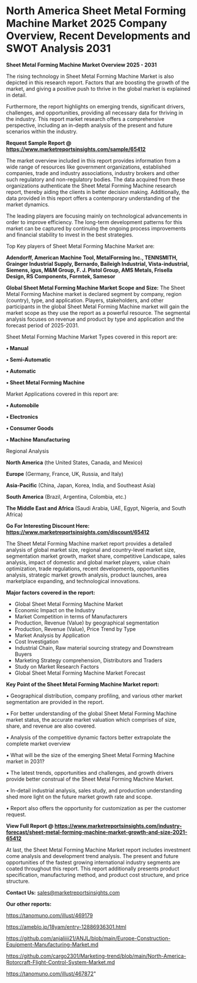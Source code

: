 # North America Sheet Metal Forming Machine Market 2025 Company Overview, Recent Developments and SWOT Analysis 2031

<Strong> Sheet Metal Forming Machine Market Overview 2025 - 2031</strong>

The rising technology in Sheet Metal Forming Machine Market is also depicted in this research report. Factors that are boosting the growth of the market, and giving a positive push to thrive in the global market is explained in detail.

Furthermore, the report highlights on emerging trends, significant drivers, challenges, and opportunities, providing all necessary data for thriving in the industry. This report market research offers a comprehensive perspective, including an in-depth analysis of the present and future scenarios within the industry.

<strong>Request Sample Report @ <a href=https://www.marketreportsinsights.com/sample/65412>https://www.marketreportsinsights.com/sample/65412</a></strong>

The market overview included in this report provides information from a wide range of resources like government organizations, established companies, trade and industry associations, industry brokers and other such regulatory and non-regulatory bodies. The data acquired from these organizations authenticate the Sheet Metal Forming Machine research report, thereby aiding the clients in better decision making. Additionally, the data provided in this report offers a contemporary understanding of the market dynamics.

The leading players are focusing mainly on technological advancements in order to improve efficiency. The long-term development patterns for this market can be captured by continuing the ongoing process improvements and financial stability to invest in the best strategies.

Top Key players of Sheet Metal Forming Machine Market are:

<strong>Adendorff, American Machine Tool, MetalForming Inc., TENNSMITH, Grainger Industrial Supply, Bernardo, Baileigh Industrial, Vista-industrial, Siemens, igus, M&M Group, F. J. Pistol Group, AMS Metals, Frisella Design, RS Components, Formtek, Samesor</strong>

<strong><b>Global Sheet Metal Forming Machine Market Scope and Size:</b></strong>
The Sheet Metal Forming Machine market is declared segment by company, region (country), type, and application. Players, stakeholders, and other participants in the global Sheet Metal Forming Machine market will gain the market scope as they use the report as a powerful resource. The segmental analysis focuses on revenue and product by type and application and the forecast period of 2025-2031.

Sheet Metal Forming Machine Market Types covered in this report are:

<strong>• Manual

• Semi-Automatic

• Automatic

• Sheet Metal Forming Machine</strong>

Market Applications covered in this report are:

<strong>• Automobile

• Electronics

• Consumer Goods

• Machine Manufacturing</strong> 

Regional Analysis

<strong>North America</strong> (the United States, Canada, and Mexico)

<strong>Europe</strong> (Germany, France, UK, Russia, and Italy)

<strong>Asia-Pacific</strong> (China, Japan, Korea, India, and Southeast Asia)

<strong>South America</strong> (Brazil, Argentina, Colombia, etc.)

<strong>The Middle East and Africa</strong> (Saudi Arabia, UAE, Egypt, Nigeria, and South Africa)

<strong>Go For Interesting Discount Here: <a href=https://www.marketreportsinsights.com/discount/65412>https://www.marketreportsinsights.com/discount/65412</a></strong>

The Sheet Metal Forming Machine market report provides a detailed analysis of global market size, regional and country-level market size, segmentation market growth, market share, competitive Landscape, sales analysis, impact of domestic and global market players, value chain optimization, trade regulations, recent developments, opportunities analysis, strategic market growth analysis, product launches, area marketplace expanding, and technological innovations.

<strong><b>Major factors covered in the report:</b></strong>
<ul>
  <li>Global Sheet Metal Forming Machine Market </li>
  <li>Economic Impact on the Industry</li>
  <li>Market Competition in terms of Manufacturers</li>
  <li>Production, Revenue (Value) by geographical segmentation</li>
  <li>Production, Revenue (Value), Price Trend by Type</li>
  <li>Market Analysis by Application</li>
  <li>Cost Investigation</li>
  <li>Industrial Chain, Raw material sourcing strategy and Downstream Buyers</li>
  <li>Marketing Strategy comprehension, Distributors and Traders</li>
  <li>Study on Market Research Factors</li>
  <li>Global Sheet Metal Forming Machine Market Forecast</li>
</ul>

<strong><b>Key Point of the Sheet Metal Forming Machine Market report:</b></strong>

• Geographical distribution, company profiling, and various other market segmentation are provided in the report.

• For better understanding of the global Sheet Metal Forming Machine market status, the accurate market valuation which comprises of size, share, and revenue are also covered.

• Analysis of the competitive dynamic factors better extrapolate the complete market overview

• What will be the size of the emerging Sheet Metal Forming Machine market in 2031?

• The latest trends, opportunities and challenges, and growth drivers provide better construal of the Sheet Metal Forming Machine Market.

• In-detail industrial analysis, sales study, and production understanding shed more light on the future market growth rate and scope.

• Report also offers the opportunity for customization as per the customer request.

<strong><b>View Full Report @ <a href=https://www.marketreportsinsights.com/industry-forecast/sheet-metal-forming-machine-market-growth-and-size-2021-65412>https://www.marketreportsinsights.com/industry-forecast/sheet-metal-forming-machine-market-growth-and-size-2021-65412</a></b></strong>


At last, the Sheet Metal Forming Machine Market report includes investment come analysis and development trend analysis. The present and future opportunities of the fastest growing international industry segments are coated throughout this report. This report additionally presents product specification, manufacturing method, and product cost structure, and price structure.

<strong>Contact Us:</strong>
sales@marketreportsinsights.com

<strong>Our other reports:</strong>

<a href=https://tanomuno.com/illust/469179>https://tanomuno.com/illust/469179</a>

<a href=https://ameblo.jp/18yam/entry-12886936301.html>https://ameblo.jp/18yam/entry-12886936301.html</a>

<a href=https://github.com/anjaliiii21/ANJL/blob/main/Europe-Construction-Equipment-Manufacturing-Market.md>https://github.com/anjaliiii21/ANJL/blob/main/Europe-Construction-Equipment-Manufacturing-Market.md</a>

<a href=https://github.com/cargo2301/Marketing-trend/blob/main/North-America-Rotorcraft-Flight-Control-System-Market.md>https://github.com/cargo2301/Marketing-trend/blob/main/North-America-Rotorcraft-Flight-Control-System-Market.md</a>

<a href=https://tanomuno.com/illust/467872>https://tanomuno.com/illust/467872</a>"
